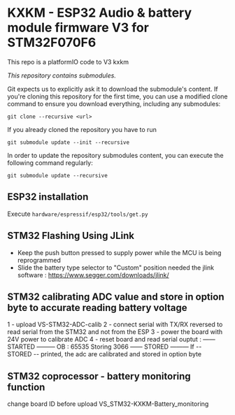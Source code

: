 # KXKM - ESP32 Audio & battery module firmware V3 for STM32F070F6

This repo is a platformIO code to V3 kxkm

_This repository contains submodules._

Git expects us to explicitly ask it to download the submodule's content. If you're cloning this repository for the first time, you can use a modified clone command to ensure you download everything, including any submodules:

	git clone --recursive <url>
	
If you already cloned the repository you have to run 

    git submodule update --init --recursive

In order to update the repository submodules content, you can execute the following command regularly:

    git submodule update --recursive
    
## ESP32 installation
Execute `hardware/espressif/esp32/tools/get.py`

## STM32 Flashing Using JLink
* Keep the push button pressed to supply power while the MCU is being reprogrammed
* Slide the battery type selector to "Custom" position
needed the jlink software : https://www.segger.com/downloads/jlink/

## STM32 calibrating ADC value and store in option byte to accurate reading battery voltage
1 - upload VS-STM32-ADC-calib
2 - connect serial with TX/RX reversed to read serial from the STM32 and not from the ESP
3 - power the board with 24V power to calibrate ADC
4 - reset board and read serial ouptut :
							—— STARTED ———
							OB : 65535
							Storing 3066
							—— STORED ———
If  -- STORED -- printed, the adc are calibrated and stored in option byte

## STM32 coprocessor - battery monitoring function
change board ID 	before upload VS_STM32-KXKM-Battery_monitoring			
